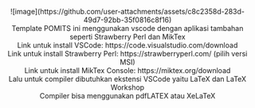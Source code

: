 <p align="center" width="100%">![image](https://github.com/user-attachments/assets/c8c2358d-283d-49d7-92bb-35f0816c8f16) <br />
Template POMITS ini menggunakan vscode dengan aplikasi tambahan seperti Strawberry Perl dan MikTex <br />
Link untuk install VSCode: https://code.visualstudio.com/download <br />
Link untuk install Strawberry Perl: https://strawberryperl.com/ (pilih versi MSI) <br />
Link untuk install MikTex Console: https://miktex.org/download <br />
Lalu untuk compiler dibutuhkan ekstensi VSCode yaitu LaTeX dan LaTeX Workshop <br />
Compiler bisa menggunakan pdfLATEX atau XeLaTeX
